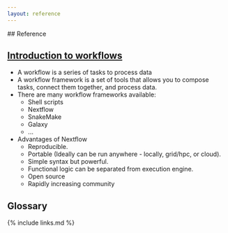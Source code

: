 ```yaml
---
layout: reference
---
```


## Reference

## [Introduction to workflows]({{page.root}}/01-workflow-intro)

* A workflow is a series of tasks to process data
* A workflow framework is a set of tools that allows you to
compose tasks, connect them together, and process data.
* There are many workflow frameworks available:
  * Shell scripts
  * Nextflow
  * SnakeMake
  * Galaxy
  * ...
* Advantages of Nextflow
  * Reproducible.
  * Portable (Ideally can be run anywhere - locally, grid/hpc, or cloud).
  * Simple syntax but powerful.
  * Functional logic can be separated from execution engine.
  * Open source
  * Rapidly increasing community

## Glossary


{% include links.md %}
